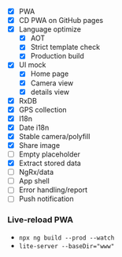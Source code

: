 - [x] PWA
- [x] CD PWA on GitHub pages
- [x] Language optimize
  - [x] AOT
  - [x] Strict template check
  - [x] Production build
- [x] UI mock
  - [x] Home page
  - [x] Camera view
  - [x] details view
- [x] RxDB
- [x] GPS collection
- [x] I18n
- [x] Date i18n
- [x] Stable camera/polyfill
- [x] Share image
- [ ] Empty placeholder
- [x] Extract stored data
- [ ] NgRx/data
- [ ] App shell
- [ ] Error handling/report
- [ ] Push notification

### Live-reload PWA

- `npx ng build --prod --watch`
- `lite-server --baseDir="www"`
